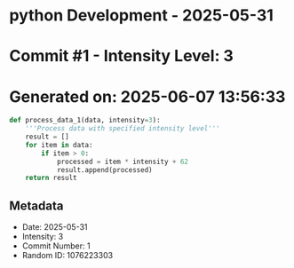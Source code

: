 ﻿# python Development - 2025-05-31
# Commit #1 - Intensity Level: 3
# Generated on: 2025-06-07 13:56:33
```python
def process_data_1(data, intensity=3):
    '''Process data with specified intensity level'''
    result = []
    for item in data:
        if item > 0:
            processed = item * intensity + 62
            result.append(processed)
    return result
```
## Metadata
- Date: 2025-05-31
- Intensity: 3
- Commit Number: 1
- Random ID: 1076223303
